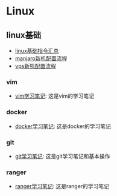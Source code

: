 # Linux

## linux基础
- [linux基础指令汇总](linux基础指令汇总.md)
- [manjaro新机配置流程](manjaro新机配置流程.md)
- [vps新机配置流程](vps新机配置流程.md)
### vim
- [vim学习笔记](vim学习笔记.md): 这是vim的学习笔记

### docker
- [docker学习笔记](docker学习笔记.md): 这是docker的学习笔记

### git
- [git学习笔记](git学习笔记.md): 这是git学习笔记和基本操作

### ranger
- [ranger学习笔记](ranger学习笔记.md): 这是ranger的学习笔记

